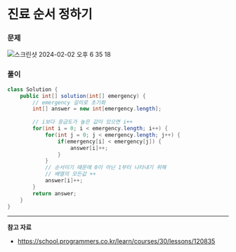# 진료 순서 정하기

### 문제

![스크린샷 2024-02-02 오후 6 35 18](https://github.com/Heo-y-y/development-blog/assets/112863029/ee92dc48-5b62-44a1-86ae-51a8568d97d1)

### 풀이

```java
class Solution {
    public int[] solution(int[] emergency) {
        // emergency 길이로 초기화
        int[] answer = new int[emergency.length];
        
        // i보다 응급도가 높은 값이 있으면 i++
        for(int i = 0; i < emergency.length; i++) {
            for(int j = 0; j < emergency.length; j++) {
                if(emergency[i] < emergency[j]) {
                    answer[i]++;
                }
            }
            // 순서이기 때문에 0이 아닌 1부터 나타내기 위해
            // 배열의 모든값 ++
            answer[i]++;
        }
        return answer;
    }
}
```

---

**참고 자료**

- <https://school.programmers.co.kr/learn/courses/30/lessons/120835>
